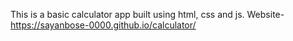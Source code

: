 This is a basic calculator app built using html, css and js. 
Website-  https://sayanbose-0000.github.io/calculator/

